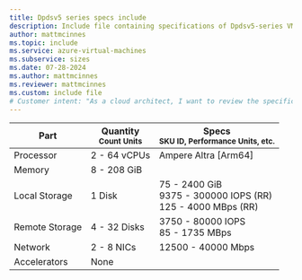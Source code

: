 ```yaml
---
title: Dpdsv5 series specs include
description: Include file containing specifications of Dpdsv5-series VM sizes.
author: mattmcinnes
ms.topic: include
ms.service: azure-virtual-machines
ms.subservice: sizes
ms.date: 07-28-2024
ms.author: mattmcinnes
ms.reviewer: mattmcinnes
ms.custom: include file
# Customer intent: "As a cloud architect, I want to review the specifications of Dpdsv5 series VM sizes, so that I can determine the appropriate resources for my application's performance and scalability needs."
---
```

| Part | Quantity <br><sup>Count Units | Specs <br><sup>SKU ID, Performance Units, etc.  |
|---|---|---|
| Processor      | 2 - 64 vCPUs         | Ampere Altra [Arm64]                                        |
| Memory         | 8 - 208 GiB          |                                                    |
| Local Storage  | 1 Disk     | 75 - 2400 GiB <br>9375 - 300000 IOPS (RR) <br>125 - 4000 MBps (RR)|
| Remote Storage | 4 - 32 Disks    | 3750 - 80000 IOPS <br>85 - 1735 MBps                     |
| Network        | 2 - 8 NICs          | 12500 - 40000 Mbps                                            |
| Accelerators   | None              |                                                     |
